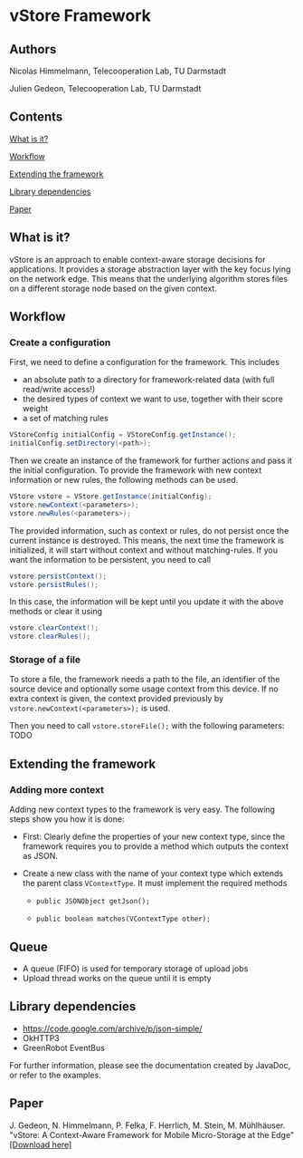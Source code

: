# vStore Framework
## Authors

Nicolas Himmelmann, Telecooperation Lab, TU Darmstadt

Julien Gedeon, Telecooperation Lab, TU Darmstadt

## Contents

[What is it?](#what-is-it)

[Workflow](#workflow)

[Extending the framework](#extending-the-framework)

[Library dependencies](#library-dependencies)

[Paper](#paper)

## What is it?

vStore is an approach to enable context-aware storage decisions for applications. It provides a storage abstraction layer with the key focus lying on the network edge. 
This means that the underlying algorithm stores files on a different storage node based on the given context.

## Workflow

### Create a configuration

First, we need to define a configuration for the framework. This includes
- an absolute path to a directory for framework-related data (with full read/write access!)
- the desired types of context we want to use, together with their score weight
- a set of matching rules

```java
VStoreConfig initialConfig = VStoreConfig.getInstance();
initialConfig.setDirectory(<path>);
```

Then we create an instance of the framework for further actions and pass it the initial configuration. 
To provide the framework with new context information or new rules, the following methods can be used.

```java
VStore vstore = VStore.getInstance(initialConfig);
vstore.newContext(<parameters>);
vstore.newRules(<parameters>);
``` 

The provided information, such as context or rules, do not persist once the current instance is destroyed. This means, the next time the framework is initialized, it will start without context and without matching-rules.
If you want the information to be persistent, you need to call
```java
vstore.persistContext();
vstore.persistRules();
```

In this case, the information will be kept until you update it with the above methods or clear it using
```java
vstore.clearContext();
vstore.clearRules();
```

### Storage of a file

To store a file, the framework needs a path to the file, an identifier of the source device and optionally some usage context from this device.
If no extra context is given, the context provided previously by ```vstore.newContext(<parameters>);``` is used.

Then you need to call ```vstore.storeFile();``` with the following parameters:
TODO
 
## Extending the framework

### Adding more context
Adding new context types to the framework is very easy. The following steps show you how it is done:
- First: Clearly define the properties of your new context type, since the framework requires you to provide a method which outputs the context as JSON.
- Create a new class with the name of your context type which extends the parent class `VContextType`. It must implement the required methods

   - `public JSONObject getJson();`

   - `public boolean matches(VContextType other);`

 

## Queue

- A queue (FIFO) is used for temporary storage of upload jobs
- Upload thread works on the queue until it is empty


## Library dependencies

- https://code.google.com/archive/p/json-simple/
- OkHTTP3
- GreenRobot EventBus


For further information, please see the documentation created by JavaDoc, or refer to the examples.

## Paper

J. Gedeon, N. Himmelmann, P. Felka, F. Herrlich, M. Stein, M. Mühlhäuser. "vStore: A Context-Aware Framework for Mobile Micro-Storage at the Edge" [[Download here]](https://www.tk.informatik.tu-darmstadt.de/fileadmin/user_upload/Group_TK/filesDownload/Published_Papers/JG/gedeon_vstore.pdf)



